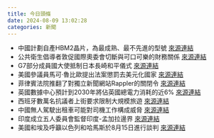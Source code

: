 ```yaml
---
title: 今日頭條
date: 2024-08-09 13:02:28
categories: 新聞            
---
```

- 中國計劃自產HBM2晶片，為最成熟、最不先進的型號 [來源連結](https://asiatimes.com/2024/08/china-racing-to-stockpile-ai-powering-hbm-chips/)
- 公共衛生倡導者敦促國際奧委會切斷與可口可樂的財務關係 [來源連結](https://www.npr.org/sections/shots-health-news/2024/08/09/nx-s1-5068712/olympics-coke-coca-cola-sponsorship-public-health)
- G7部分成員國大使抵制日本長崎和平儀式 [來源連結](https://asiatimes.com/2024/08/pro-israel-g7-ambos-boycott-japan-a-bomb-ceremony/)
- 美國參議員馬可·魯比歐提出法案懲罰去美元化國家 [來源連結](https://asiatimes.com/2024/08/de-dollarization-the-path-to-global-financial-freedom/)
- 菲律賓法院推翻了對獨立新聞網站Rappler的關閉令 [來源連結](https://www.theguardian.com/world/article/2024/aug/09/philippines-court-voids-order-to-shut-down-independent-news-site-rappler)
- 英國數據中心預計到2030年將佔英國總電力消耗的近6% [來源連結](https://www.theguardian.com/media/article/2024/aug/09/excess-memes-photos-and-reply-all-emails-are-bad-for-climate-finds-study)
- 西班牙數萬名抗議者上街要求限制大規模旅遊 [來源連結](https://www.theguardian.com/world/article/2024/aug/09/protests-mass-tourism-spain-europe-unesco)
- 中國無人駕駛出租車可能對司機工作構成威脅 [來源連結](https://www.japantimes.co.jp/news/2024/08/09/asia-pacific/society/china-robotaxi-job-threat/)
- 印度成立五人委員會監督印度-孟加拉邊界 [來源連結](https://www.thehindu.com/news/national/mha-sets-up-5-member-committee-to-monitor-india-bangladesh-border/article68505256.ece)
- 美國和埃及呼籲以色列和哈馬斯於8月15日進行談判 [來源連結](https://www.japantimes.co.jp/news/2024/08/09/world/us-urge-gaza-ceasefire-talks/)



